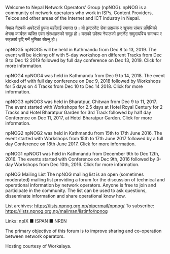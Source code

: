 Welcome to Nepal Network Operators’ Group (npNOG). npNOG is a community of network operators who work in ISPs, Content Providers, Telcos and other areas of the Internet and ICT industry in Nepal.

नेपाल नेटवर्क अपरेटर्स ग्रुपमा यहाँलाई स्वागत छ। यो इन्टरनेट सेवा प्रदायक र सूचना संचार प्रविधिको क्षेत्रमा कार्यरत व्यक्ति एवंम संस्थाहरुको समूह हो। यसको उदेश्य नेपालको इन्टर्नेट समुदायबिच समन्वय र सहकार्य बृद्दि गर्ने भुमिका खेल्नु हो।

npNOG5
npNOG5 will be held in Kathmandu from Dec 8 to 13, 2019. The event will be kicking off with 5-day workshop on different Tracks from Dec 8 to Dec 12 2019 followed by full day conference on Dec 13, 2019.
Click for more information.

npNOG4
npNOG4 was held in Kathmandu from Dec 9 to 14, 2018. The event kicked off with full day conference on Dec 9, 2018 followed by Workshops for 5 days on 4 Tracks from Dec 10 to Dec 14 2018.
Click for more information.

npNOG3
npNOG3 was held in Bharatpur, Chitwan from Dec 9 to 11, 2017. The event started with Workshops for 2.5 days at Hotel Royal Century for 2 Tracks and Hotel Bharatpur Garden for 3rd Track followed by half day Conference on Dec 11, 2017, at Hotel Bharatpur Garden.
Click for more information.

npNOG2
npNOG2 was held in Kathmandu from 15th to 17th June 2016. The event started with Workshops from 15th to 17th June 2017 followed by a full day Conference on 18th June 2017.
Click for more information.

npNOG1
npNOG1 was held in Kathmandu from December 9th to Dec 12th, 2016. The events started with Conference on Dec 9th, 2016 followed by 3-day Workshops from Dec 10th, 2016.
Click for more information.

npNOG Mailing List
The npNOG mailing list is an open (sometimes moderated) mailing list providing a forum for the discussion of technical and operational information by network operators. Anyone is free to join and participate in the community. The list can be used to ask questions, disseminate information and share operational know how.

List archives: https://lists.npnog.org.np/pipermail/npnog/
To subscribe: https://lists.npnog.org.np/mailman/listinfo/npnog

Links: npIX ■ ISPAN ■ NREN

The primary objective of this forum is to improve sharing and co-operation between network operators.

Hosting courtesy of Workalaya.